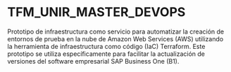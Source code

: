 # TFM_UNIR_MASTER_DEVOPS
Prototipo de infraestructura como servicio para automatizar la creación de entornos de prueba en
 la nube de Amazon Web Services (AWS) utilizando la herramienta de infraestructura como código (IaC) Terraform. 
 Este prototipo se utiliza específicamente para facilitar la actualización de versiones del software empresarial 
 SAP Business One (B1).
